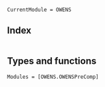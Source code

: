 ```@meta
CurrentModule = OWENS
```

## Index

```@index
```

## Types and functions

```@autodocs
Modules = [OWENS.OWENSPreComp]
```